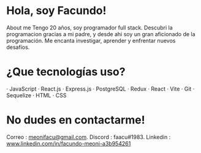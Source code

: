 # Hola, soy Facundo!

About me
 Tengo 20 años, soy programador full stack. Descubri la programacion gracias a mi padre, y desde ahi soy un gran aficionado de la programación. Me encanta investigar, aprender y enfrentar nuevos desafíos.

# ¿Que tecnologías uso?

· JavaScript
· React.js
· Express.js
· PostgreSQL
· Redux
· React
· Vite
· Git
· Sequelize
· HTML
· CSS

# No dudes en contactarme!

Correo : meonifacu@gmail.com.
Discord : faacu#1983.
Linkedin : www.linkedin.com/in/facundo-meoni-a3b954261
